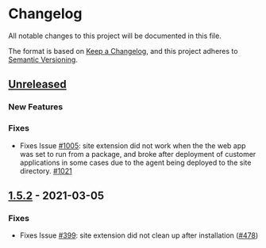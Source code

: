 # Changelog
All notable changes to this project will be documented in this file.

The format is based on [Keep a Changelog](https://keepachangelog.com/en/1.0.0/),
and this project adheres to [Semantic Versioning](https://semver.org/spec/v2.0.0.html).

## [Unreleased]
### New Features
### Fixes
* Fixes Issue [#1005](https://github.com/newrelic/newrelic-dotnet-agent/issues/1005): site extension did not work when the the web app was set to run from a package, and broke after deployment of customer applications in some cases due to the agent being deployed to the site directory. [#1021](https://github.com/newrelic/newrelic-dotnet-agent/pull/1021)

## [1.5.2] - 2021-03-05
### Fixes
* Fixes Issue [#399](https://github.com/newrelic/newrelic-dotnet-agent/issues/399): site extension did not clean up after installation ([#478](https://github.com/newrelic/newrelic-dotnet-agent/pull/478))

[Unreleased]: https://github.com/newrelic/newrelic-dotnet-agent/compare/AzureSiteExtension_v1.5.2...HEAD
[1.5.2]: https://github.com/newrelic/newrelic-dotnet-agent/compare/AzureSiteExtension_v1.5.1...AzureSiteExtension_v1.5.2